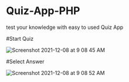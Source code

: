 # Quiz-App-PHP
test your knowledge with easy to used Quiz App

#Start Quiz 

![Screenshot 2021-12-08 at 9 08 45 AM](https://user-images.githubusercontent.com/20369800/145144246-1a74d332-4e5f-409d-bded-b8c808276f93.png)

#Select Answer 

![Screenshot 2021-12-08 at 9 08 52 AM](https://user-images.githubusercontent.com/20369800/145144232-2301e610-be06-43ab-8001-4c10b072913d.png)

